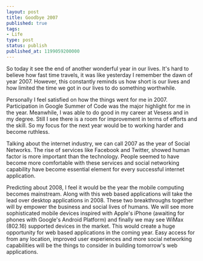 ```yaml
---
layout: post
title: Goodbye 2007
published: true
tags:
- Life
type: post
status: publish
published_at: 1199059200000
---
```

So today it see the end of another wonderful year in our lives. It's hard to believe how fast time travels,  it was like  yesterday I remember the dawn of year  2007. However, this constantly reminds us how short is our lives and how limited the time we got in our lives to do something worthwhile.

Personally I feel satisfied on how the things went for me in 2007. Participation in Google Summer of Code was the major highlight for me in the year.  Meanwhile, I was able to do good in my career at Vesess and in my degree. Still I see there is a room for improvement in terms of efforts and the skill. So my focus for the next year would be to working harder and become ruthless.

Talking about the internet industry, we can call 2007 as the year of Social Networks. The rise of services like Facebook and Twitter, showed human factor is more important than the technology. People seemed to have become more comfortable with these services and social networking capability have become essential element for every successful internet application.

Predicting about 2008, I feel it would be the year the mobile computing becomes mainstream. Along with this web based applications will take the lead over desktop applications in 2008. These two breakthroughs together will by empower the business and social lives of humans. We will see more sophisticated mobile devices inspired with Apple's iPhone (awaiting for phones with Google's Android Platform) and finally we may see WiMax (802.16) supported devices in the market. This would create a huge opportunity for web based applications in the coming year. Easy access for from any location, improved user experiences and more social networking capabilities will be the things to consider in building tomorrow's web applications.
